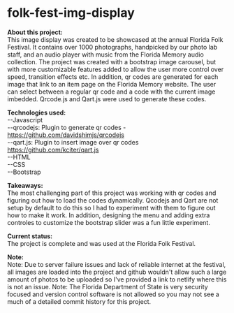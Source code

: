 # folk-fest-img-display

<b>About this project:</b><br/> 
This image display was created to be showcased at the annual Florida Folk Festival. It contains over 1000 photographs, handpicked by our photo lab staff, and an audio player with music from the Florida Memory audio collection.
The project was created with a bootstrap image carousel, but with more customizable features added to allow the user more control over speed, transition effects etc. 
In addition, qr codes are generated for each image that link to an item page on the Florida Memory website. The user can select between a regular qr code and a code with the current image imbedded. Qrcode.js and Qart.js were used to generate these codes.

<b>Technologies used:</b><br/> 
--Javascript<br/>
--qrcodejs: Plugin to generate qr codes - https://github.com/davidshimjs/qrcodejs<br/>
--qart.js: Plugin to insert image over qr codes https://github.com/kciter/qart.js<br/>
--HTML<br/>
--CSS<br/>
--Bootstrap<br/>

<b>Takeaways:</b><br/> 
The most challenging part of this project was working with qr codes and figuring out how to load the codes dynamically. Qcodejs and Qart are not setup by default to do this so I had to experiment with them to figure out how to make it work. In addition, designing the menu and adding extra controles to customize the bootstrap slider was a fun little experiment. 

<b>Current status:</b><br/> 
The project is complete and was used at the Florida Folk Festival.

<b>Note:</b><br/> 
Note: Due to server failure issues and lack of reliable internet at the festival, all images are loaded into the project and github wouldn't allow such a large amount of photos to be uploaded so I've provided a link to netlify where this is not an issue.
Note: The Florida Department of State is very security focused and version control software is not allowed so you may not see a much of a detailed commit history for this project.
